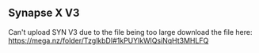 ## Synapse X V3 
Can't upload SYN V3 due to the file being too large download the file here:
https://mega.nz/folder/TzglkbDI#1kPUYlkWlQsiNqHt3MHLFQ
